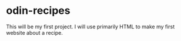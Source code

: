 # odin-recipes
This will be my first project. I will use primarily HTML to make my first website about a recipe. 